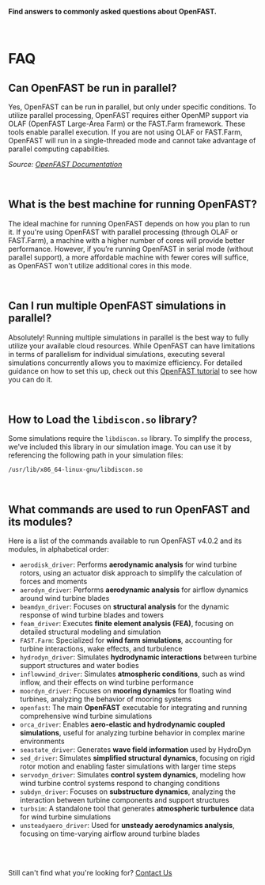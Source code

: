 **Find answers to commonly asked questions about OpenFAST.**

<br>

# FAQ

## Can OpenFAST be run in parallel?
Yes, OpenFAST can be run in parallel, but only under specific conditions. To
utilize parallel processing, OpenFAST requires either OpenMP support via OLAF
(OpenFAST Large-Area Farm) or the FAST.Farm framework. These tools enable
parallel execution. If you are not using OLAF or FAST.Farm, OpenFAST will run
in a single-threaded mode and cannot take advantage of parallel computing capabilities.

*Source: [OpenFAST Documentation](https://openfast.readthedocs.io/en/main/source/user/fast.farm/Introduction.html#fast-farm-parallelization)*

<br>

## What is the best machine for running OpenFAST?
The ideal machine for running OpenFAST depends on how you plan to run it. If
you're using OpenFAST with parallel processing (through OLAF or FAST.Farm),
a machine with a higher number of cores will provide better performance. However,
if you’re running OpenFAST in serial mode (without parallel support), a more
affordable machine with fewer cores will suffice, as OpenFAST won't utilize
additional cores in this mode.

<br>

## Can I run multiple OpenFAST simulations in parallel?
Absolutely! Running multiple simulations in parallel is the best way to fully
utilize your available cloud resources. While OpenFAST can have limitations in
terms of parallelism for individual simulations, executing several simulations
concurrently allows you to maximize efficiency. For detailed guidance on how to
set this up, check out this [OpenFAST tutorial](https://inductiva.ai/guides/openfast/OpenFAST_advanced)
to see how you can do it.

<br>

## How to Load the `libdiscon.so` library?

Some simulations require the `libdiscon.so` library. To simplify the process,
we've included this library in our simulation image. You can use it by
referencing the following path in your simulation files:  

```
/usr/lib/x86_64-linux-gnu/libdiscon.so
```

<br>

## What commands are used to run OpenFAST and its modules?
Here is a list of the commands available to run OpenFAST v4.0.2 and its modules, in alphabetical order:

- `aerodisk_driver`: Performs **aerodynamic analysis** for wind turbine rotors, using an actuator disk approach
 to simplify the calculation of forces and moments
- `aerodyn_driver`: Performs **aerodynamic analysis** for airflow
  dynamics around wind turbine blades
- `beamdyn_driver`: Focuses on **structural analysis** for the dynamic
  response of wind turbine blades and towers
- `feam_driver`: Executes **finite element analysis (FEA)**, focusing
  on detailed structural modeling and simulation
- `FAST.Farm`: Specialized for **wind farm simulations**, accounting
  for turbine interactions, wake effects, and turbulence
- `hydrodyn_driver`: Simulates **hydrodynamic interactions** between
  turbine support structures and water bodies
- `inflowwind_driver`: Simulates **atmospheric conditions**, such as
  wind inflow, and their effects on wind turbine performance
- `moordyn_driver`: Focuses on **mooring dynamics** for floating wind
  turbines, analyzing the behavior of mooring systems
- `openfast`: The main **OpenFAST** executable for integrating and
  running comprehensive wind turbine simulations
- `orca_driver`: Enables **aero-elastic and hydrodynamic coupled
  simulations**, useful for analyzing turbine behavior in complex
  marine environments
- `seastate_driver`: Generates **wave field information** used by HydroDyn
- `sed_driver`: Simulates **simplified structural dynamics**, focusing on rigid rotor motion and enabling faster simulations
  with larger time steps
- `servodyn_driver`: Simulates **control system dynamics**, modeling
  how wind turbine control systems respond to changing conditions
- `subdyn_driver`: Focuses on **substructure dynamics**, analyzing the
  interaction between turbine components and support structures
- `turbsim`: A standalone tool that generates **atmospheric turbulence**
  data for wind turbine simulations
- `unsteadyaero_driver`: Used for **unsteady aerodynamics analysis**,
  focusing on time-varying airflow around turbine blades

<br>
<br>

Still can't find what you're looking for? [Contact Us](mailto:support@inductiva.ai)
